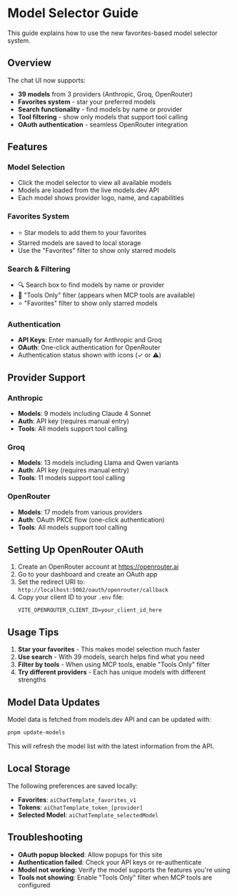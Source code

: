 # Model Selector Guide

This guide explains how to use the new favorites-based model selector system.

## Overview

The chat UI now supports:
- **39 models** from 3 providers (Anthropic, Groq, OpenRouter)
- **Favorites system** - star your preferred models
- **Search functionality** - find models by name or provider
- **Tool filtering** - show only models that support tool calling
- **OAuth authentication** - seamless OpenRouter integration

## Features

### Model Selection
- Click the model selector to view all available models
- Models are loaded from the live models.dev API
- Each model shows provider logo, name, and capabilities

### Favorites System
- ⭐ Star models to add them to your favorites
- Starred models are saved to local storage
- Use the "Favorites" filter to show only starred models

### Search & Filtering
- 🔍 Search box to find models by name or provider
- 🔧 "Tools Only" filter (appears when MCP tools are available)
- ⭐ "Favorites" filter to show only starred models

### Authentication
- **API Keys**: Enter manually for Anthropic and Groq
- **OAuth**: One-click authentication for OpenRouter
- Authentication status shown with icons (✓ or ⚠️)

## Provider Support

### Anthropic
- **Models**: 9 models including Claude 4 Sonnet
- **Auth**: API key (requires manual entry)
- **Tools**: All models support tool calling

### Groq
- **Models**: 13 models including Llama and Qwen variants
- **Auth**: API key (requires manual entry)
- **Tools**: 11 models support tool calling

### OpenRouter
- **Models**: 17 models from various providers
- **Auth**: OAuth PKCE flow (one-click authentication)
- **Tools**: All models support tool calling

## Setting Up OpenRouter OAuth

1. Create an OpenRouter account at https://openrouter.ai
2. Go to your dashboard and create an OAuth app
3. Set the redirect URI to: `http://localhost:5002/oauth/openrouter/callback`
4. Copy your client ID to your `.env` file:
   ```
   VITE_OPENROUTER_CLIENT_ID=your_client_id_here
   ```

## Usage Tips

1. **Star your favorites** - This makes model selection much faster
2. **Use search** - With 39 models, search helps find what you need
3. **Filter by tools** - When using MCP tools, enable "Tools Only" filter
4. **Try different providers** - Each has unique models with different strengths

## Model Data Updates

Model data is fetched from models.dev API and can be updated with:

```bash
pnpm update-models
```

This will refresh the model list with the latest information from the API.

## Local Storage

The following preferences are saved locally:
- **Favorites**: `aiChatTemplate_favorites_v1`
- **Tokens**: `aiChatTemplate_token_[provider]`
- **Selected Model**: `aiChatTemplate_selectedModel`

## Troubleshooting

- **OAuth popup blocked**: Allow popups for this site
- **Authentication failed**: Check your API keys or re-authenticate
- **Model not working**: Verify the model supports the features you're using
- **Tools not showing**: Enable "Tools Only" filter when MCP tools are configured
